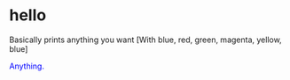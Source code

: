 # hello
Basically prints anything you want [With blue, red, green, magenta, yellow, blue]

<spam style="color:blue">Anything.</spam>
